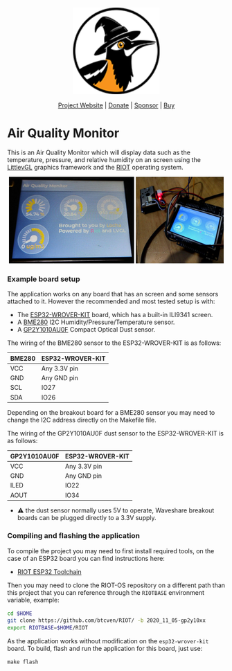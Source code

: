 <p align="center">
  <a href="https://locha.io/">
    <img height="200px" src="./doc/logo.png">
  </a>
</p>
<p align="center">
  <a href="https://locha.io/">Project Website</a> |
  <a href="https://locha.io/donate">Donate</a> |
  <a href="https://github.com/sponsors/rdymac">Sponsor</a> |
  <a href="https://locha.io/buy">Buy</a>
</p>

Air Quality Monitor
===================

This is an Air Quality Monitor which will display data such as the temperature,
pressure, and relative humidity on an screen using the [LittlevGL] graphics
framework and the [RIOT] operating system.

<p align="center">
  <img height="200px" src="./doc/ui.jpg">
  <img height="200px" src="./doc/setup.jpg">
</p>

[LittlevGL]: https://lvgl.io/
[RIOT]: https://riot-os.org/

### Example board setup

The application works on any board that has an screen and some sensors attached to it.
However the recommended and most tested setup is with:

- The [ESP32-WROVER-KIT] board, which has a built-in ILI9341 screen.
- A [BME280] I2C Humidity/Pressure/Temperature sensor.
- A [GP2Y1010AU0F] Compact Optical Dust sensor.

[ESP32-WROVER-KIT]: https://docs.espressif.com/projects/esp-idf/en/latest/esp32/hw-reference/esp32/get-started-wrover-kit.html
[BME280]: https://www.bosch-sensortec.com/products/environmental-sensors/humidity-sensors-bme280/
[GP2Y1010AU0F]: https://www.sparkfun.com/datasheets/Sensors/gp2y1010au_e.pdf

The wiring of the BME280 sensor to the ESP32-WROVER-KIT is as follows:

| BME280 | ESP32-WROVER-KIT |
|--------|------------------|
| VCC    | Any 3.3V pin     |
| GND    | Any GND pin      |
| SCL    | IO27             |
| SDA    | IO26             |

Depending on the breakout board for a BME280 sensor you may need to change
the I2C address directly on the Makefile file.

The wiring of the GP2Y1010AU0F dust sensor to the ESP32-WROVER-KIT is as
follows:


| GP2Y1010AU0F | ESP32-WROVER-KIT |
|--------------|------------------|
| VCC          | Any 3.3V pin     |
| GND          | Any GND pin      |
| ILED         | IO22             |
| AOUT         | IO34             |

- :warning: the dust sensor normally uses 5V to operate, Waveshare breakout
boards can be plugged directly to a 3.3V supply.

### Compiling and flashing the application

To compile the project you may need to first install required tools, on the case
of an ESP32 board you can find instructions here:

- [RIOT ESP32 Toolchain](https://doc.riot-os.org/group__cpu__esp32.html#esp32_toolchain)

Then you may need to clone the RIOT-OS repository on a different path than this
project that you can reference through the `RIOTBASE` environment variable, example:

```bash
cd $HOME
git clone https://github.com/btcven/RIOT/ -b 2020_11_05-gp2y10xx
export RIOTBASE=$HOME/RIOT
```

As the application works without modification on the `esp32-wrover-kit` board. To
build, flash and run the application for this board, just use:

```
make flash
```
